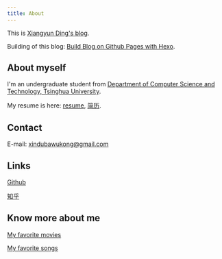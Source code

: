```yaml
---
title: About
---
```


This is <a href="https://xindubawukong.github.io/">Xiangyun Ding's blog</a>.

Building of this blog: <a href="https://xindubawukong.github.io/2019/08/13/Build-Blog-on-Github-Pages-with-Hexo/">Build Blog on Github Pages with Hexo</a>.

## About myself

I'm an undergraduate student from <a href="http://www.cs.tsinghua.edu.cn/">Department of Computer Science and Technology, Tsinghua University</a>.

My resume is here: <a href="https://xindubawukong.github.io/resume/resume-en">resume</a>, <a href="https://xindubawukong.github.io/resume/resume-zh">简历</a>.

## Contact
E-mail: xindubawukong@gmail.com

## Links

<a href="https://github.com/xindubawukong">Github</a>

<a href="https://www.zhihu.com/people/xindubawukong/">知乎</a>

## Know more about me

<a href="https://xindubawukong.github.io/2019/08/17/Collection-of-Movies-I-Have-Watched/">My favorite movies</a>

<a href="https://music.163.com/#/my/m/music/playlist?id=734757162">My favorite songs

